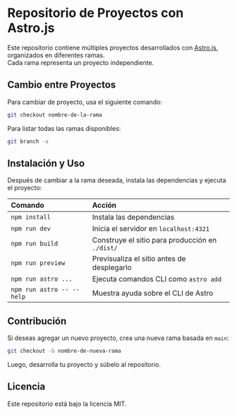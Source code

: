 # Repositorio de Proyectos con Astro.js

Este repositorio contiene múltiples proyectos desarrollados con [Astro.js](https://astro.build/), organizados en diferentes ramas.  
Cada rama representa un proyecto independiente.

## Cambio entre Proyectos

Para cambiar de proyecto, usa el siguiente comando:

```sh
git checkout nombre-de-la-rama
```

Para listar todas las ramas disponibles:

```sh
git branch -a
```

## Instalación y Uso

Después de cambiar a la rama deseada, instala las dependencias y ejecuta el proyecto:

| Comando                   | Acción                                           |
| :------------------------ | :----------------------------------------------- |
| `npm install`             | Instala las dependencias                         |
| `npm run dev`             | Inicia el servidor en `localhost:4321`           |
| `npm run build`           | Construye el sitio para producción en `./dist/`  |
| `npm run preview`         | Previsualiza el sitio antes de desplegarlo       |
| `npm run astro ...`       | Ejecuta comandos CLI como `astro add`            |
| `npm run astro -- --help` | Muestra ayuda sobre el CLI de Astro              |

## Contribución

Si deseas agregar un nuevo proyecto, crea una nueva rama basada en `main`:

```sh
git checkout -b nombre-de-nueva-rama
```

Luego, desarrolla tu proyecto y súbelo al repositorio.

## Licencia

Este repositorio está bajo la licencia MIT.
